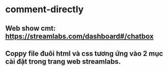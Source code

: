 # comment-directly
## Web show cmt: https://streamlabs.com/dashboard#/chatbox
## Coppy file đuôi html và css tương ứng vào 2 mục cài đặt trong trang web streamlabs.
